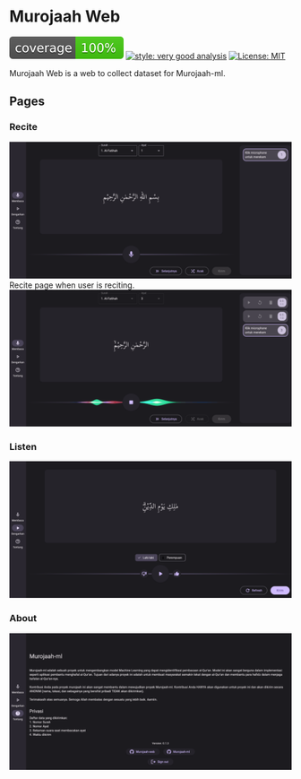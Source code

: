 # Murojaah Web

![coverage][coverage_badge]
[![style: very good analysis][very_good_analysis_badge]][very_good_analysis_link]
[![License: MIT][license_badge]][license_link]

Murojaah Web is a web to collect dataset for Murojaah-ml.

## Pages
### Recite
![Screenshot 1](/demo/screenshot-1.png)
Recite page when user is reciting.
![Screenshot 2](/demo/screenshot-2.png)
### Listen
![Screenshot 3](/demo/screenshot-3.png)
### About
![Screenshot 4](/demo/screenshot-4.png)


[coverage_badge]: coverage_badge.svg
[flutter_localizations_link]: https://api.flutter.dev/flutter/flutter_localizations/flutter_localizations-library.html
[internationalization_link]: https://flutter.dev/docs/development/accessibility-and-localization/internationalization
[license_badge]: https://img.shields.io/badge/license-MIT-blue.svg
[license_link]: https://opensource.org/licenses/MIT
[very_good_analysis_badge]: https://img.shields.io/badge/style-very_good_analysis-B22C89.svg
[very_good_analysis_link]: https://pub.dev/packages/very_good_analysis
[very_good_cli_link]: https://github.com/VeryGoodOpenSource/very_good_cli
